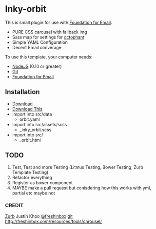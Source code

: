 # Inky-orbit

This is small plugin for use with [Foundation for Email](http://foundation.zurb.com/email). 
- PURE CSS carousel with fallback img
- Sass map for settings for [octophant](https://github.com/zurb/octophant)
- Simple YAML Configuration
- Decent Email converage


To use this template, your computer needs:

- [NodeJS](https://nodejs.org/en/) (0.10 or greater)
- [Git](https://git-scm.com/)
- [Foundation for Email](https://github.com/zurb/foundation-emails-template)

## Installation
- [Download](https://github.com/zurb/foundation-emails-template)
- [Download This](https://github.com/HansUXdev/inky-orbit/archive/master.zip)
- Import into src/data
  - orbit.yaml
- Import into src/assets/scss
  - _inky_orbit.scss
- Import into src/
  - _orbit.html

## TODO
1. Test, Test and more Testing (Litmus Testing, Bower Testing, Zurb Template Testing)
2. Refactor everything
3. Register as bower component
4. MAYBE make a pull request but conisdering how this works with yml, partial etc maybe not

### CREDIT
[Zurb](https://zurb.com)
Justin Khoo
[@freshinbox](https://twitter.com/freshinbox)
[git](https://github.com/freshinbox)
http://freshinbox.com/resources/tools/carousel/
